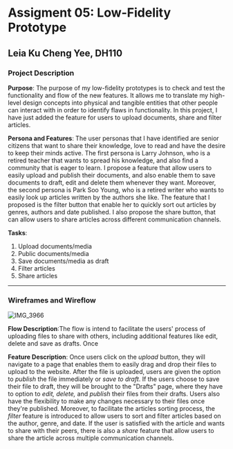 # Assigment 05: Low-Fidelity Prototype
## Leia Ku Cheng Yee, DH110

### Project Description 
**Purpose**: The purpose of my low-fidelity prototypes is to check and test the functionality and flow of the new features.  It allows me to translate my high-level design concepts into physical and tangible entities that other people can interact with in order to identify flaws in functionality. In this project, I have just added the feature for users to upload documents, share and filter articles. 

**Persona and Features**: The user personas that I have identified are senior citizens that want to share their knowledge, love to read and have the desire to keep their minds active. The first persona is Larry Johnson, who is a retired teacher that wants to spread his knowledge, and also find a community that is eager to learn. I propose a feature that allow users to easily upload and publish their documents, and also enable them to save documents to draft, edit and delete them whenever they want. Moreover, the second persona is Park Soo Young, who is a retired writer who wants to easily look up articles written by the authors she like. The feature that I proposed is the filter button that enable her to quickly sort out articles by genres, authors and date published. I also propose the share button, that can allow users to share articles across different communication channels.

**Tasks**:
1. Upload documents/media
2. Public documents/media
3. Save documents/media as draft 
4. Filter articles
5. Share articles 

---

### Wireframes and Wireflow
![IMG_3966](https://user-images.githubusercontent.com/73958153/117069866-db316a80-ace1-11eb-8f4c-8b14545a578d.jpeg)

**Flow Description**:The flow is intend to facilitate the users' process of uploading files to share with others, including additional features like edit, delete and save as drafts. Once 

**Feature Description**: Once users click on the *upload* button, they will navigate to a page that enables them to easily drag and drop their files to upload to the website. After the file is uploaded, users are given the option to *publish* the file immediately or *save to draft*. If the users choose to save their file to draft, they will be brought to the "Drafts" page, where they have to option to *edit, delete,* and *publish* their files from their drafts. Users also have the flexibility to make any changes necessary to their files once they're published. Moreover, to facilitate the articles sorting process, the *filter* feature is introduced to allow users to sort and filter articles based on the author, genre, and date. If the user is satisfied with the article and wants to share with their peers, there is also a *share* feature that allow users to share the article across multiple communication channels.




